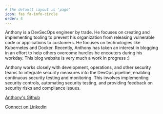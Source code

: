 ```yaml
---
# the default layout is 'page'
icon: fas fa-info-circle
order: 4
---
```


Anthony is a DevSecOps engineer by trade. He focuses on creating and implementing tooling to prevent his organization from releasing vulnerable code or applications to customers. He focuses on technologies like Kubernetes and Docker. Recently, Anthony has taken an interest in blogging in an effort to help others overcome hurdles he encouters during his workday. This blog website is very much a work in progress :)

Anthony works closely with development, operations, and other security teams to integrate security measures into the DevOps pipeline, enabling continuous security testing and monitoring. This involves implementing security controls, automating security testing, and providing feedback on security risks and compliance issues.

[Anthony's Github](https://github.com/killerkenobi)

[Connect on Linkedin](https://www.linkedin.com/in/anthony-a/)